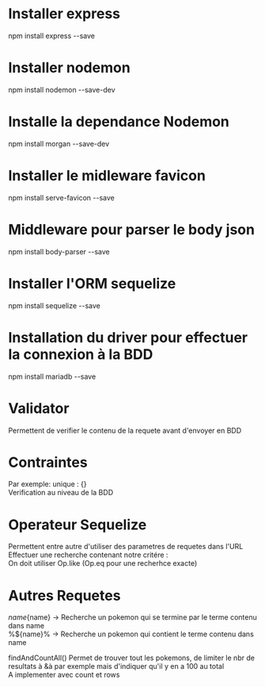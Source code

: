 # Installer express
npm install express --save  

# Installer nodemon
npm install nodemon --save-dev  

# Installe la dependance Nodemon 
npm install morgan --save-dev  

# Installer le midleware favicon
npm install serve-favicon --save  

# Middleware pour parser le body json
npm install body-parser --save

# Installer l'ORM sequelize
npm install sequelize --save
# Installation du driver pour effectuer la connexion à la BDD
npm install mariadb --save


# Validator
Permettent de verifier le contenu de la requete avant d'envoyer en BDD

# Contraintes
Par exemple: unique : {}  
Verification au niveau de la BDD

# Operateur Sequelize
Permettent entre autre d'utiliser des parametres de requetes dans l'URL  
Effectuer une recherche contenant notre critére :  
On doit utiliser Op.like (Op.eq pour une recherhce exacte)  

# Autres Requetes
${name}% -> Recherche un pokemon qui commence par le terme contenu dans name  
%${name} -> Recherche un pokemon qui se termine par le terme contenu dans name  
%${name}% -> Recherche un pokemon qui contient le terme contenu dans name  

findAndCountAll() Permet de trouver tout les pokemons, de limiter le nbr de resultats à &à par exemple mais d'indiquer qu'il y en a 100 au total  
A implementer avec count et rows